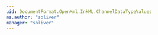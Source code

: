 ```yaml
---
uid: DocumentFormat.OpenXml.InkML.ChannelDataTypeValues
ms.author: "soliver"
manager: "soliver"
---
```

